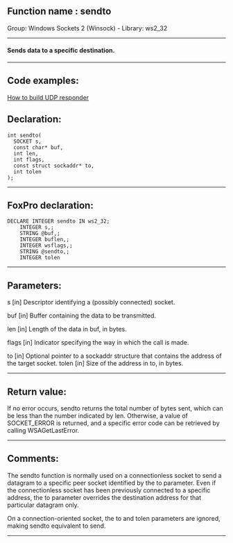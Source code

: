 
## Function name : sendto
Group: Windows Sockets 2 (Winsock) - Library: ws2_32    
***  


#### Sends data to a specific destination.
***  


## Code examples:
[How to build UDP responder](../../samples/sample_052.md)  

## Declaration:
```foxpro  
int sendto(
  SOCKET s,
  const char* buf,
  int len,
  int flags,
  const struct sockaddr* to,
  int tolen
);  
```  
***  


## FoxPro declaration:
```foxpro  
DECLARE INTEGER sendto IN ws2_32;
	INTEGER s,;
	STRING @buf,;
	INTEGER buflen,;
	INTEGER wsflags,;
	STRING @sendto,;
	INTEGER tolen  
```  
***  


## Parameters:
s 
[in] Descriptor identifying a (possibly connected) socket. 

buf 
[in] Buffer containing the data to be transmitted. 

len 
[in] Length of the data in buf, in bytes. 

flags 
[in] Indicator specifying the way in which the call is made. 

to 
[in] Optional pointer to a sockaddr structure that contains the address of the target socket. 
tolen 
[in] Size of the address in to, in bytes.   
***  


## Return value:
If no error occurs, sendto returns the total number of bytes sent, which can be less than the number indicated by len. Otherwise, a value of SOCKET_ERROR is returned, and a specific error code can be retrieved by calling WSAGetLastError.  
***  


## Comments:
The sendto function is normally used on a connectionless socket to send a datagram to a specific peer socket identified by the to parameter. Even if the connectionless socket has been previously connected to a specific address, the to parameter overrides the destination address for that particular datagram only.   
  
On a connection-oriented socket, the to and tolen parameters are ignored, making sendto equivalent to send.  
  
***  


